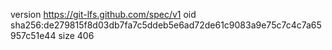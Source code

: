 version https://git-lfs.github.com/spec/v1
oid sha256:de279815f8d03db7fa7c5ddeb5e6ad72de61c9083a9e75c7c4c7a65957c51e44
size 406
